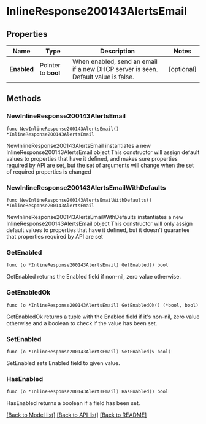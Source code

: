 # InlineResponse200143AlertsEmail

## Properties

Name | Type | Description | Notes
------------ | ------------- | ------------- | -------------
**Enabled** | Pointer to **bool** | When enabled, send an email if a new DHCP server is seen. Default value is false. | [optional] 

## Methods

### NewInlineResponse200143AlertsEmail

`func NewInlineResponse200143AlertsEmail() *InlineResponse200143AlertsEmail`

NewInlineResponse200143AlertsEmail instantiates a new InlineResponse200143AlertsEmail object
This constructor will assign default values to properties that have it defined,
and makes sure properties required by API are set, but the set of arguments
will change when the set of required properties is changed

### NewInlineResponse200143AlertsEmailWithDefaults

`func NewInlineResponse200143AlertsEmailWithDefaults() *InlineResponse200143AlertsEmail`

NewInlineResponse200143AlertsEmailWithDefaults instantiates a new InlineResponse200143AlertsEmail object
This constructor will only assign default values to properties that have it defined,
but it doesn't guarantee that properties required by API are set

### GetEnabled

`func (o *InlineResponse200143AlertsEmail) GetEnabled() bool`

GetEnabled returns the Enabled field if non-nil, zero value otherwise.

### GetEnabledOk

`func (o *InlineResponse200143AlertsEmail) GetEnabledOk() (*bool, bool)`

GetEnabledOk returns a tuple with the Enabled field if it's non-nil, zero value otherwise
and a boolean to check if the value has been set.

### SetEnabled

`func (o *InlineResponse200143AlertsEmail) SetEnabled(v bool)`

SetEnabled sets Enabled field to given value.

### HasEnabled

`func (o *InlineResponse200143AlertsEmail) HasEnabled() bool`

HasEnabled returns a boolean if a field has been set.


[[Back to Model list]](../README.md#documentation-for-models) [[Back to API list]](../README.md#documentation-for-api-endpoints) [[Back to README]](../README.md)


